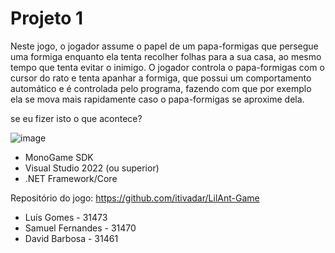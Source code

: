 # Projeto 1
Neste jogo, o jogador assume o papel de um papa-formigas que persegue uma formiga enquanto ela tenta recolher folhas para a sua casa, ao mesmo tempo que tenta evitar o inimigo. O jogador controla o papa-formigas com o cursor do rato e tenta apanhar a formiga, que possui um comportamento automático e é controlada pelo programa, fazendo com que por exemplo ela se mova mais rapidamente caso o papa-formigas se aproxime dela.

se eu fizer isto o que acontece?


![image](https://github.com/user-attachments/assets/e8251d6c-7445-4063-97a2-f2c5a497afd6)

 

- MonoGame SDK
- Visual Studio 2022 (ou superior)
- .NET Framework/Core

Repositório do jogo: https://github.com/itivadar/LilAnt-Game

- Luís Gomes - 31473
- Samuel Fernandes - 31470
- David Barbosa - 31461
